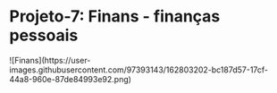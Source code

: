 <h1>Projeto-7: Finans - finanças pessoais</h1>
![Finans](https://user-images.githubusercontent.com/97393143/162803202-bc187d57-17cf-44a8-960e-87de84993e92.png)
